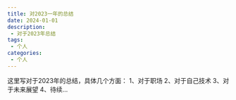 ```yaml
---
title: 对2023一年的总结
date: 2024-01-01
description:
 - 对于2023年总结
tags:
 - 个人
categories: 
 - 个人
---
```


这里写对于2023年的总结，具体几个方面：
1、对于职场
2、对于自己技术
3、对于未来展望
4、待续...